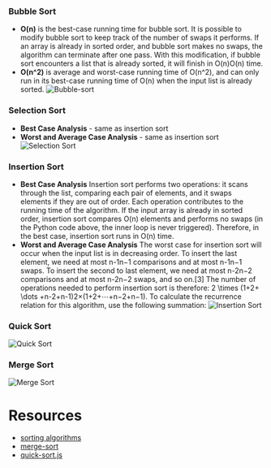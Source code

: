### Bubble Sort
* **O(n)** is the best-case running time for bubble sort. It is possible to modify bubble sort to keep track of the number of swaps it performs. If an array is already in sorted order, and bubble sort makes no swaps, the algorithm can terminate after one pass. With this modification, if bubble sort encounters a list that is already sorted, it will finish in O(n)O(n) time.
* **O(n^2)** is average and worst-case running time of O(n^2), and can only run in its best-case running time of O(n) when the input list is already sorted.
![Bubble-sort](https://github.com/khdevnet/algorithms/blob/master/sort/bubble-sort.png)

### Selection Sort
* **Best Case Analysis** - same as insertion sort
* **Worst and Average Case Analysis** - same as insertion sort
![Selection Sort](https://github.com/khdevnet/algorithms/blob/master/sort/selection-sort.jpg)

### Insertion Sort
* **Best Case Analysis** 
Insertion sort performs two operations: it scans through the list, comparing each pair of elements, and it swaps elements if they are out of order. Each operation contributes to the running time of the algorithm. If the input array is already in sorted order, insertion sort compares O(n) elements and performs no swaps (in the Python code above, the inner loop is never triggered). Therefore, in the best case, insertion sort runs in O(n) time.
* **Worst and Average Case Analysis** The worst case for insertion sort will occur when the input list is in decreasing order. To insert the last element, we need at most n-1n−1 comparisons and at most n-1n−1 swaps. To insert the second to last element, we need at most n-2n−2 comparisons and at most n-2n−2 swaps, and so on.[3] The number of operations needed to perform insertion sort is therefore: 2 \times (1+2+ \dots +n-2+n-1)2×(1+2+⋯+n−2+n−1). To calculate the recurrence relation for this algorithm, use the following summation:
![Insertion Sort](https://github.com/khdevnet/algorithms/blob/master/sort/insertion-sort.gif)

### Quick Sort
![Quick Sort](https://github.com/khdevnet/algorithms/blob/master/sort/quicksort.png)

### Merge Sort
![Merge Sort](https://github.com/khdevnet/algorithms/blob/master/sort/merge-sort.png)

# Resources
* [sorting algorithms](https://brilliant.org/wiki/sorting-algorithms/)
* [merge-sort](https://medium.com/javascript-in-plain-english/javascript-merge-sort-3205891ac060)
* [quick-sort.js](https://www.nczonline.net/blog/2012/11/27/computer-science-in-javascript-quicksort/)
